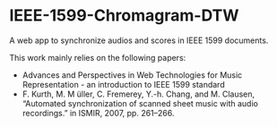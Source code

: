 # IEEE-1599-Chromagram-DTW
A web app to synchronize audios and scores in IEEE 1599 documents.

This work mainly relies on the following papers:
- Advances and Perspectives in Web Technologies for Music Representation - an introduction to IEEE 1599 standard
- F. Kurth, M. M ̈uller, C. Fremerey, Y.-h. Chang, and M. Clausen, “Automated synchronization of scanned sheet music with audio recordings.” in ISMIR, 2007, pp. 261–266.

